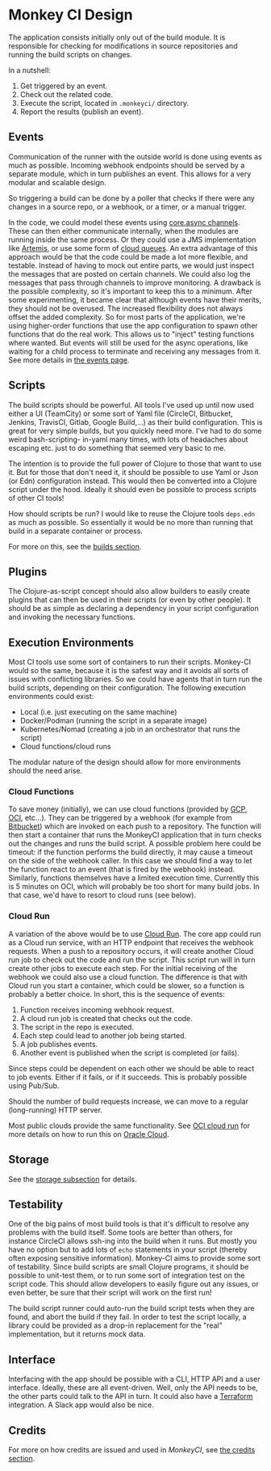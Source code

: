# Monkey CI Design #

The application consists initially only out of the build module.  It is responsible
for checking for modifications in source repositories and running the build scripts
on changes.

In a nutshell:

  1. Get triggered by an event.
  2. Check out the related code.
  3. Execute the script, located in `.monkeyci/` directory.
  4. Report the results (publish an event).

## Events ##

Communication of the runner with the outside world is done using events as much
as possible.  Incoming webhook endpoints should be served by a separate module,
which in turn publishes an event.  This allows for a very modular and scalable
design.

So triggering a build can be done by a poller that checks if there were any changes
in a source repo, or a webhook, or a timer, or a manual trigger.

In the code, we could model these events using
[core.async channels](https://clojure.github.io/core.async/index.html).  These
can then either communicate internally, when the modules are running inside the
same process.  Or they could use a JMS implementation like [Artemis](https://activemq.apache.org/components/artemis/documentation/),
or use some form of [cloud queues](https://docs.oracle.com/en-us/iaas/Content/queue/home.htm).
An extra advantage of this approach would be that the code could be made a lot more
flexible, and testable.  Instead of having to mock out entire parts, we would just
inspect the messages that are posted on certain channels.  We could also log the
messages that pass through channels to improve monitoring.
A drawback is the possible complexity, so it's important to keep this to a minimum.
After some experimenting, it became clear that although events have their merits,
they should not be overused.  The increased flexibility does not always offset the
added complexity.  So for most parts of the application, we're using higher-order
functions that use the app configuration to spawn other functions that do the real
work.  This allows us to "inject" testing functions where wanted.  But events will
still be used for the async operations, like waiting for a child process to terminate
and receiving any messages from it.  See more details in [the events page](events.md).

## Scripts ##

The build scripts should be powerful.  All tools I've used up until now used either
a UI (TeamCity) or some sort of Yaml file (CircleCI, Bitbucket, Jenkins, TravisCI,
Gitlab, Google Build,...) as their build configuration.  This is great for very
simple builds, but you quickly need more.  I've had to do some weird bash-scripting-
in-yaml many times, with lots of headaches about escaping etc. just to do something
that seemed very basic to me.

The intention is to provide the full power of Clojure to those that want to use it.
But for those that don't need it, it should be possible to use Yaml or Json (or Edn)
configuration instead.  This would then be converted into a Clojure script under the
hood.  Ideally it should even be possible to process scripts of other CI tools!

How should scripts be run?  I would like to reuse the Clojure tools `deps.edn` as
much as possible.  So essentially it would be no more than running that build in
a separate container or process.

For more on this, see the [builds section](build.md).

## Plugins ##

The Clojure-as-script concept should also allow builders to easily create plugins that
can then be used in their scripts (or even by other people).  It should be as simple
as declaring a dependency in your script configuration and invoking the necessary
functions.

## Execution Environments ##

Most CI tools use some sort of containers to run their scripts.  Monkey-CI would so the
same, because it is the safest way and it avoids all sorts of issues with conflicting
libraries.  So we could have agents that in turn run the build scripts, depending
on their configuration.  The following execution environments could exist:

- Local (i.e. just executing on the same machine)
- Docker/Podman (running the script in a separate image)
- Kubernetes/Nomad (creating a job in an orchestrator that runs the script)
- Cloud functions/cloud runs

The modular nature of the design should allow for more environments should the need
arise.

### Cloud Functions

To save money (initially), we can use cloud functions (provided by [GCP](https://console.cloud.google.com/run),
[OCI](https://docs.oracle.com/en-us/iaas/Content/Functions/Concepts/functionsoverview.htm), etc...).
They can be triggered by a webhook (for example from [Bitbucket](https://support.atlassian.com/bitbucket-cloud/docs/manage-webhooks/))
which are invoked on each push to a repository.  The function will then start a container
that runs the MonkeyCI application that in turn checks out the changes and runs
the build script.  A possible problem here could be timeout: if the function performs
the build directly, it may cause a timeout on the side of the webhook caller.  In this case
we should find a way to let the function react to an event (that is fired by the webhook)
instead.  Similarly, functions themselves have a limited execution time.  Currently this
is 5 minutes on OCI, which will probably be too short for many build jobs.  In that case,
we'd have to resort to cloud runs (see below).

### Cloud Run

A variation of the above would be to use [Cloud Run](https://cloud.google.com/run/docs/overview/what-is-cloud-run).
The core app could run as a Cloud run service, with an HTTP endpoint that receives the
webhook requests.  When a push to a repository occurs, it will create another Cloud run
job to check out the code and run the script.  This script run will in turn create other
jobs to execute each step.  For the initial receiving of the webhook we could also use
a cloud function.  The difference is that with Cloud run you start a container, which could
be slower, so a function is probably a better choice.  In short, this is the sequence of events:

1. Function receives incoming webhook request.
2. A cloud run job is created that checks out the code.
3. The script in the repo is executed.
4. Each step could lead to another job being started.
5. A job publishes events.
6. Another event is published when the script is completed (or fails).

Since steps could be dependent on each other we should be able to react to job events.
Either if it fails, or if it succeeds.  This is probably possible using Pub/Sub.

Should the number of build requests increase, we can move to a regular (long-running) HTTP server.

Most public clouds provide the same functionality.  See [OCI cloud run](oci-cloud.md)
for more details on how to run this on [Oracle Cloud](https://cloud.oracle.com).

## Storage ##

See the [storage subsection](storage.md) for details.

## Testability ##

One of the big pains of most build tools is that it's difficult to resolve any problems
with the build itself.  Some tools are better than others, for instance CircleCI allows
ssh-ing into the build when it runs.  But mostly you have no option but to add lots
of `echo` statements in your script (thereby often exposing sensitive information).
Monkey-CI aims to provide some sort of testability.  Since build scripts are small Clojure
programs, it should be possible to unit-test them, or to run some sort of integration
test on the script code.  This should allow developers to easily figure out any issues,
or even better, be sure that their script will work on the first run!

The build script runner could auto-run the build script tests when they are found, and
abort the build if they fail.  In order to test the script locally, a library could be
provided as a drop-in replacement for the "real" implementation, but it returns mock
data.

## Interface ##

Interfacing with the app should be possible with a CLI, HTTP API and a user interface.
Ideally, these are all event-driven.  Well, only the API needs to be, the other parts
could talk to the API in turn.  It could also have a [Terraform](https://terraform.io)
integration.  A Slack app would also be nice.

## Credits

For more on how credits are issued and used in *MonkeyCI*, see [the credits section](credits.md).